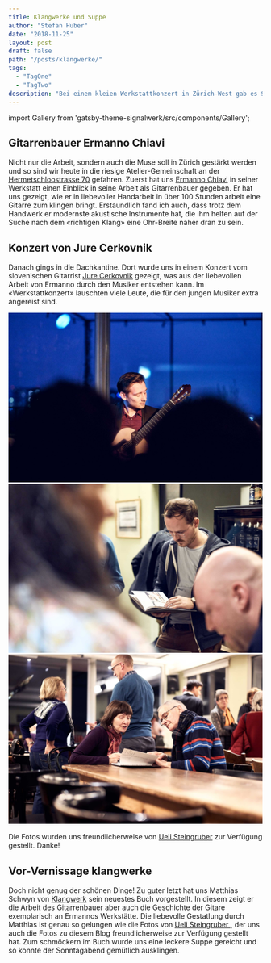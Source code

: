 ```yaml
---
title: Klangwerke und Suppe
author: "Stefan Huber"
date: "2018-11-25"
layout: post
draft: false
path: "/posts/klangwerke/"
tags:
  - "TagOne"
  - "TagTwo"
description: "Bei einem kleien Werkstattkonzert in Zürich-West gab es Suppe, Gitarre und Bücher."
---
```

import Gallery from 'gatsby-theme-signalwerk/src/components/Gallery';

## Gitarrenbauer Ermanno Chiavi
Nicht nur die Arbeit, sondern auch die Muse soll in Zürich gestärkt werden und so sind wir heute in die riesige Atelier-Gemeinschaft an der [Hermetschloostrasse 70](http://gleis70.ch/) gefahren. Zuerst hat uns [Ermanno Chiavi](http://www.chiaviguitars.com/) in seiner Werkstatt einen Einblick in seine Arbeit als Gitarrenbauer gegeben. Er hat uns gezeigt, wie er in liebevoller Handarbeit in über 100 Stunden arbeit eine Gitarre zum klingen bringt. Erstaundlich fand ich auch, dass trotz dem Handwerk er modernste akustische Instrumente hat, die ihm helfen auf der Suche nach dem «richtigen Klang» eine Ohr-Breite näher dran zu sein.

## Konzert von Jure Cerkovnik
Danach gings in die Dachkantine. Dort wurde uns in einem Konzert vom slovenischen Gitarrist [Jure Cerkovnik](http://jurecerkovnik.com/) gezeigt, was aus der liebevollen Arbeit von Ermanno durch den Musiker entstehen kann. Im «Werkstattkonzert» lauschten viele Leute, die für den jungen Musiker extra angereist sind.


<Gallery>

![pictures](./img/11_180045_us_2063_hires.jpg)
![pictures](./img/23_180045_us_2190_hires.jpg)
![pictures](./img/25_180045_us_2224_hires.jpg)

</Gallery>


Die Fotos wurden uns freundlicherweise von [Ueli Steingruber](http://www.uelisteingruber.ch/) zur Verfügung gestellt. Danke!



## Vor-Vernissage klangwerke
Doch nicht genug der schönen Dinge! Zu guter letzt hat uns Matthias Schwyn von [Klangwerk](https://klangwerke.ch/) sein neuestes Buch vorgestellt. In diesem zeigt er die Arbeit des Gitarrenbauer aber auch die Geschichte der Gitare exemplarisch an Ermannos Werkstätte. Die liebevolle Gestatlung durch Matthias ist genau so gelungen wie die Fotos von [Ueli Steingruber ](http://www.uelisteingruber.ch/), der uns auch die Fotos zu diesem Blog freundlicherweise zur Verfügung gestellt hat. Zum schmöckern im Buch wurde uns eine leckere Suppe gereicht und so konnte der Sonntagabend gemütlich ausklingen.

